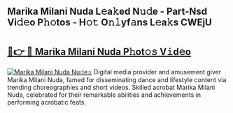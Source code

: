## Marika Milani Nuda L𝚎a𝚔ed N𝚞𝚍e - Part-Nsd Vi𝚍𝚎o P𝚑𝚘tos - H𝚘𝚝 O𝚗𝚕yf𝚊ns L𝚎a𝚔s CWEjU

# <h2><a href="http://kf7utt.oniu.top/?m=Marika+Milani+Nuda">🔗👉 🔴 Marika Milani Nuda P𝚑ot𝚘𝚜 V𝚒d𝚎o</a></h2>

[![Marika Milani Nuda Nu𝚍e𝚜](https://i.imgur.com/0qMVB7G.gif)](http://kf7utt.oniu.top/?m=Marika+Milani+Nuda)
Digital media provider and amusement giver Marika Milani Nuda, famed for disseminating dance and lifestyle content via trending choreographies and short videos. Skilled acrobat Marika Milani Nuda, celebrated for their remarkable abilities and achievements in performing acrobatic feats.  
